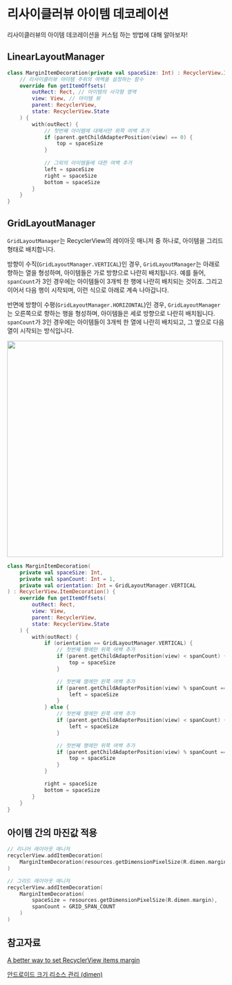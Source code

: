 # 리사이클러뷰 아이템 데코레이션 

리사이클러뷰의 아이템 데코레이션을 커스텀 하는 방법에 대해 알아보자!

## LinearLayoutManager

```kotlin
class MarginItemDecoration(private val spaceSize: Int) : RecyclerView.ItemDecoration() {
    // 리사이클러뷰 아이템 주위의 여백을 설정하는 함수 
    override fun getItemOffsets( 
        outRect: Rect, // 아이템의 사각형 영역 
        view: View, // 아이템 뷰 
        parent: RecyclerView, 
        state: RecyclerView.State 
    ) {
        with(outRect) {
            // 첫번째 아이템에 대해서만 위쪽 여백 추가
            if (parent.getChildAdapterPosition(view) == 0) {
                top = spaceSize
            }
						
            // 그외의 아이템들에 대한 여백 추가 
            left = spaceSize
            right = spaceSize
            bottom = spaceSize
        }
    }
}
```

## GridLayoutManager

`GridLayoutManager`는 RecyclerView의 레이아웃 매니저 중 하나로, 아이템을 그리드 형태로 배치합니다. 

방향이 수직(`GridLayoutManager.VERTICAL`)인 경우, `GridLayoutManager`는 아래로 향하는 열을 형성하며, 아이템들은 가로 방향으로 나란히 배치됩니다. 예를 들어, `spanCount`가 3인 경우에는 아이템들이 3개씩 한 행에 나란히 배치되는 것이죠. 그리고 이어서 다음 행이 시작되며, 이런 식으로 아래로 계속 나아갑니다. 

반면에 방향이 수평(`GridLayoutManager.HORIZONTAL`)인 경우, `GridLayoutManager`는 오른쪽으로 향하는 행을 형성하며, 아이템들은 세로 방향으로 나란히 배치됩니다. `spanCount`가 3인 경우에는 아이템들이 3개씩 한 열에 나란히 배치되고, 그 옆으로 다음 열이 시작되는 방식입니다.

<img width="500" src="https://github.com/leeeha/Android-TIL/assets/68090939/8f630d7e-9dad-441e-a3be-42a5cb9a8290"/>

<br>

```kotlin
class MarginItemDecoration(
    private val spaceSize: Int,
    private val spanCount: Int = 1,
    private val orientation: Int = GridLayoutManager.VERTICAL
) : RecyclerView.ItemDecoration() {
    override fun getItemOffsets(
        outRect: Rect, 
        view: View,
        parent: RecyclerView, 
        state: RecyclerView.State
    ) {
        with(outRect) {
            if (orientation == GridLayoutManager.VERTICAL) {
                // 첫번째 행에만 위쪽 여백 추가 
                if (parent.getChildAdapterPosition(view) < spanCount) {
                    top = spaceSize
                }

                // 첫번째 열에만 왼쪽 여백 추가 
                if (parent.getChildAdapterPosition(view) % spanCount == 0) {
                    left = spaceSize
                }
            } else {
                // 첫번째 열에만 왼쪽 여백 추가 
                if (parent.getChildAdapterPosition(view) < spanCount) {
                    left = spaceSize
                }

                // 첫번째 행에만 위쪽 여백 추가 
                if (parent.getChildAdapterPosition(view) % spanCount == 0) {
                    top = spaceSize
                }
            }

            right = spaceSize
            bottom = spaceSize
        }
    }
}
```

## 아이템 간의 마진값 적용

```kotlin
// 리니어 레이아웃 매니저 
recyclerView.addItemDecoration(
    MarginItemDecoration(resources.getDimensionPixelSize(R.dimen.margin))
)

// 그리드 레이아웃 매니저 
recyclerView.addItemDecoration(
    MarginItemDecoration(
        spaceSize = resources.getDimensionPixelSize(R.dimen.margin),
        spanCount = GRID_SPAN_COUNT
    )
)
```

## 참고자료

[A better way to set RecyclerView items margin](https://cesarmorigaki.medium.com/a-better-way-to-set-recyclerview-items-margin-708ea9d3ac25)

[안드로이드 크기 리소스 관리 (dimen)](https://m.blog.naver.com/PostView.naver?isHttpsRedirect=true&blogId=sangrime&logNo=220591538900)
